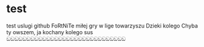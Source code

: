 # test
test uslugi github
FoRtNiTe
miłej gry w lige towarzyszu
Dzieki kolego
Chyba ty
owszem, ja 
kochany kolego
sus
ඞඞඞඞඞඞඞඞඞඞඞඞඞඞඞඞඞඞඞඞඞඞඞඞඞඞඞඞඞඞ
